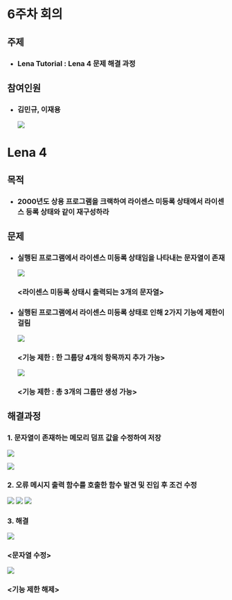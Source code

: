# 6주차 회의

## 주제
- ### Lena Tutorial : Lena 4 문제 해결 과정

## 참여인원
- ### 김민규, 이재용

    ![](https://images.velog.io/images/kmk9502/post/4f229b13-ec2e-4f29-8b0f-87adfe98eda7/%ED%99%9C%EB%8F%99%20%EC%B0%B8%EC%97%AC%20%EC%9D%B8%EC%9B%90.png)

# Lena 4

## 목적

  - ### 2000년도 상용 프로그램을 크랙하여 라이센스 미등록 상태에서 라이센스 등록 상태와 같이 재구성하라

## 문제

- ### 실행된 프로그램에서 라이센스 미등록 상태임을 나타내는 문자열이 존재

    ![](https://images.velog.io/images/kmk9502/post/5efe8fe6-b1bf-4d3b-894e-9632fb8729cd/%EB%9D%BC%EC%9D%B4%EC%84%BC%EC%8A%A4%20%EB%AF%B8%EB%93%B1%EB%A1%9D%20%EC%83%81%ED%83%9C%20%EB%AC%B8%EC%9E%90%EC%97%B4%20.png)

    ### <라이센스 미등록 상태시 출력되는 3개의 문자열>

- ### 실행된 프로그램에서 라이센스 미등록 상태로 인해 2가지 기능에 제한이 걸림

    ![](https://images.velog.io/images/kmk9502/post/5bfec983-5be3-4fa6-847a-75e43244ca16/%EA%B8%B0%EB%8A%A5%EC%A0%9C%ED%95%9C_%ED%95%AD%EB%AA%A9%EC%B6%94%EA%B0%80.png)
    ### <기능 제한 : 한 그룹당 4개의 항목까지 추가 가능>

    ![](https://images.velog.io/images/kmk9502/post/8ee77ec8-9f32-49d5-bb13-e64b6214bf49/%EA%B8%B0%EB%8A%A5%EC%A0%9C%ED%95%9C_%20%EA%B7%B8%EB%A3%B9%EC%B6%94%EA%B0%80.png)
    ### <기능 제한 : 총 3개의 그룹만 생성 가능>

## 해결과정

### 1. 문자열이 존재하는 메모리 덤프 값을 수정하여 저장

![](https://images.velog.io/images/kmk9502/post/133cd85a-d97f-4dee-96db-bff4539d49c2/%ED%95%B4%EA%B2%B0%EA%B3%BC%EC%A0%95_%EC%98%AC%EB%A6%AC%EB%94%94%EB%B2%84%EA%B1%B0%20%EC%9D%91%EC%9A%A9_%ED%8A%B9%EC%A0%95%20%EB%AC%B8%EC%9E%90%EC%97%B4%EC%9D%84%20%EC%B0%B8%EC%A1%B0%ED%95%98%EB%8A%94%20%ED%95%A8%EC%88%98%20%EC%B0%BE%EA%B8%B0.png)

![](https://images.velog.io/images/kmk9502/post/3ad061a1-9a05-416f-9be3-94c69bfc5a11/%ED%95%B4%EA%B2%B0%EA%B3%BC%EC%A0%95_%EB%AC%B8%EC%9E%90%EC%97%B4%20%EC%88%98%EC%A0%95.png)

### 2. 오류 메시지 출력 함수를 호출한 함수 발견 및 진입 후 조건 수정

![](https://images.velog.io/images/kmk9502/post/b5944ca7-d18e-4e6d-9435-159e86303fc2/%ED%95%B4%EA%B2%B0%EA%B3%BC%EC%A0%95_%ED%95%AD%EB%AA%A9%20%EC%A0%9C%ED%95%9C%20%ED%95%A8%EC%88%98%20%ED%98%B8%EC%B6%9C.png)
![](https://images.velog.io/images/kmk9502/post/99ed6ae3-8673-471b-ad6c-5d97bcf7ec12/%ED%95%B4%EA%B2%B0%EA%B3%BC%EC%A0%95_%ED%95%AD%EB%AA%A9%20%EC%B6%94%EA%B0%80%20%EC%A0%9C%ED%95%9C%20%EC%BD%94%EB%93%9C%20%EB%B0%9C%EA%B2%AC.png)
![](https://images.velog.io/images/kmk9502/post/e2c88d74-3296-482b-91ce-3eee6f221e66/%ED%95%B4%EA%B2%B0%EA%B3%BC%EC%A0%95_%EC%A1%B0%EA%B1%B4%EC%88%98%EC%A0%95.png)

### 3. 해결

![](https://images.velog.io/images/kmk9502/post/30e207f0-e531-412c-a6ac-260ce9bd1990/%ED%95%B4%EA%B2%B0_%EB%AF%B8%EB%93%B1%EB%A1%9D%20%EC%83%81%ED%83%9C%20%EB%AC%B8%EC%9E%90%EC%97%B4%20.png)
### <문자열 수정>

![](https://images.velog.io/images/kmk9502/post/22e1dc06-4d25-42a0-93e8-3d061b696fac/%EB%AC%B8%EC%A0%9C%20%ED%95%B4%EA%B2%B0.png)

### <기능 제한 해제>